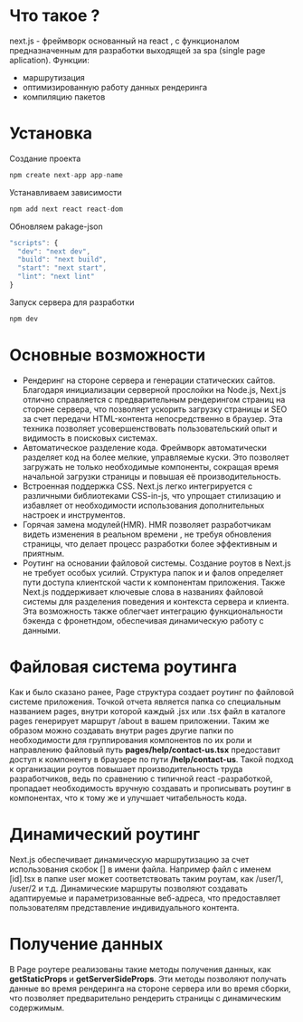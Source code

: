 # Что такое ?
next.js - фреймворк основанный на react , с функционалом предназначенным для разработки выходящей за spa (single page aplication).
Функции:
- маршрутизация
- оптимизированную работу данных рендеринга
- компиляцию пакетов
# Установка
Создание проекта
~~~ js
npm create next-app app-name
~~~
Устанавливаем зависимости
~~~ js
npm add next react react-dom
~~~
Обновляем pakage-json
~~~ js
"scripts": {
  "dev": "next dev",
  "build": "next build",
  "start": "next start",
  "lint": "next lint"
}
~~~
Запуск сервера для разработки
~~~ js
npm dev
~~~
# Основные возможности
- Рендеринг на стороне сервера и генерации статических сайтов. Благодаря инициализации серверной прослойки на Node.js, Next.js отлично справляется с предварительным рендерингом страниц на стороне сервера, что позволяет ускорить загрузку страницы и SEO за счет передачи HTML-контента непосредственно в браузер. Эта техника позволяет усовершенствовать пользовательский опыт и видимость в поисковых системах.
- Автоматическое разделение кода. Фреймворк  автоматически разделяет код на более мелкие, управляемые куски. Это позволяет загружать не только необходимые компоненты, сокращая время начальной загрузки страницы и повышая её производительность.
- Встроенная поддержка CSS. Next.js легко интегрируется с различными библиотеками CSS-in-js, что упрощает стилизацию и избавляет от необходимости использования дополнительных настроек  и инструментов.
- Горячая замена модулей(HMR). HMR позволяет разработчикам видеть изменения в реальном времени , не требуя обновления страницы, что делает процесс разработки более эффективным и приятным.
- Роутинг на основании файловой системы. Создание роутов в Next.js не требует особых усилий. Структура папок и и фалов определяет пути доступа клиентской части к компонентам приложения. Также Next.js поддерживает ключевые слова в названиях файловой системы для разделения поведения и контекста сервера и клиента. Эта возможность также облегчает интеграцию функциональности бэкенда с фронетндом, обеспечивая динамическую работу с данными.
# Файловая система роутинга
Как и было сказано ранее, Page структура создает роутинг по файловой системе приложения. Точкой отчета является папка со специальным названием pages, внутри которой каждый .jsx или .tsx  файл в каталоге pages генерирует маршрут /about в вашем приложении. Таким же образом можно создавать внутри pages  другие папки по необходимости для группирования компонентов по их роли и направлению файловый путь **pages/help/contact-us.tsx** предоставит доступ к компоненту в браузере по пути **/help/contact-us**. Такой подход к организации роутов повышает производительность труда разработчиков, ведь по сравнению с типичной react -разработкой, пропадает необходимость вручную создавать и прописывать роутинг в компонентах, что к тому же и улучшает читабельность кода. 
# Динамический роутинг
Next.js обеспечивает динамическую маршрутизацию за счет использования скобок [] в имени файла. Например файл с именем [id].tsx в папке user может соответствовать таким роутам, как /user/1, /user/2 и т.д. Динамические маршруты позволяют создавать адаптируемые и параметризованные веб-адреса, что предоставляет пользователям представление индивидуального контента.
# Получение данных
В Page  роутере реализованы такие методы получения данных, как **getStaticProps** и **getServerSideProps**. Эти методы позволяют получать данные во время рендеринга на стороне сервера или во время сборки, что позволяет предварительно рендерить страницы с динамическим содержимым.   